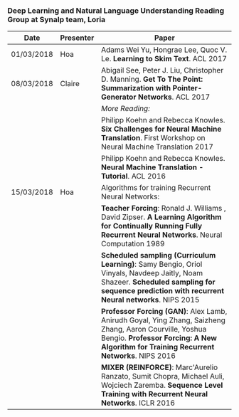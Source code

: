 ### Deep Learning and Natural Language Understanding Reading Group at Synalp team, Loria

| Date | Presenter | Paper |
|-------------|-------------|-----------------|
| 01/03/2018 | Hoa | Adams Wei Yu, Hongrae Lee, Quoc V. Le. **Learning to Skim Text**. ACL 2017 |
| 08/03/2018 | Claire | Abigail See, Peter J. Liu, Christopher D. Manning. **Get To The Point: Summarization with Pointer-Generator Networks**. ACL 2017 |
| | | *More Reading:* |
| | | Philipp Koehn and Rebecca Knowles. **Six Challenges for Neural Machine Translation**. First Workshop on Neural Machine Translation 2017 |
| | | Philipp Koehn and Rebecca Knowles. **Neural Machine Translation - Tutorial**. ACL 2016 |
| 15/03/2018 | Hoa | Algorithms for training Recurrent Neural Networks: |
| | | **Teacher Forcing**: Ronald J. Williams , David Zipser. **A Learning Algorithm for Continually Running Fully Recurrent Neural Networks**. Neural Computation 1989 |
| | | **Scheduled sampling (Curriculum Learning)**: Samy Bengio, Oriol Vinyals, Navdeep Jaitly, Noam Shazeer. **Scheduled sampling for sequence prediction with recurrent Neural networks**. NIPS 2015 |
| | | **Professor Forcing (GAN)**: Alex Lamb, Anirudh Goyal, Ying Zhang, Saizheng Zhang, Aaron Courville, Yoshua Bengio. **Professor Forcing: A New Algorithm for Training Recurrent Networks**. NIPS 2016 |
| | | **MIXER (REINFORCE)**: Marc'Aurelio Ranzato, Sumit Chopra, Michael Auli, Wojciech Zaremba. **Sequence Level Training with Recurrent Neural Networks**. ICLR 2016 |
